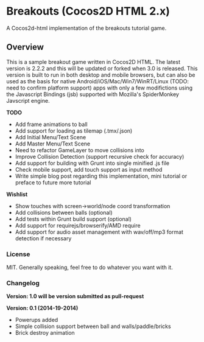 # Breakouts (Cocos2D HTML 2.x)

A Cocos2d-html implementation of the breakouts tutorial game.

## Overview

This is a sample breakout game written in Cocos2D HTML. The latest version is 2.2.2 and this will be updated or forked when 3.0 is released. This version is built to run in both desktop and mobile browsers, but can also be used as the basis for native Android/iOS/Mac/Win7/WinRT/Linux (TODO: need to confirm platform support) apps with only a few modifictions using the Javascript Bindings (jsb) supported with Mozilla's SpiderMonkey Javscript engine.

**TODO**
- Add frame animations to ball
- Add support for loading as tilemap (.tmx/.json)
- Add Initial Menu/Text Scene
- Add Master Menu/Text Scene
- Need to refactor GameLayer to move collisions into
- Improve Collision Detection (support recursive check for accuracy)
- Add support for building with Grunt into single minified .js file
- Check mobile support, add touch support as input method
- Write simple blog post regarding this implementation, mini tutorial or preface to future more tutorial

**Wishlist**
- Show touches with screen->world/node coord transformation
- Add collisions between balls (optional)
- Add tests within Grunt build support (optional)
- Add support for requirejs/browserify/AMD require
- Add support for audio asset management with wav/off/mp3 format detection if necessary

### License

MIT. Generally speaking, feel free to do whatever you want with it.

### Changelog

**Version: 1.0 will be version submitted as pull-request**

**Version: 0.1 (2014-19-2014)**
- Powerups added
- Simple collision support between ball and walls/paddle/bricks
- Brick destroy animation
